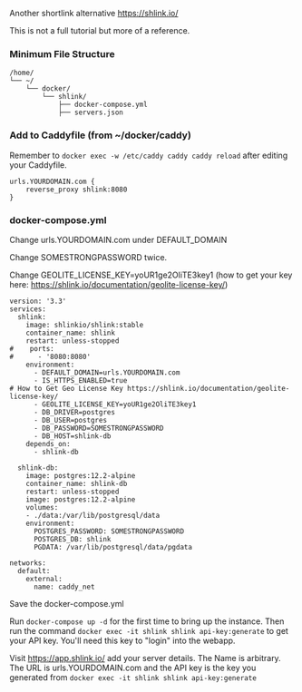 Another shortlink alternative https://shlink.io/

This is not a full tutorial but more of a reference.

### Minimum File Structure
```
/home/
└── ~/
    └── docker/
        └── shlink/
            ├── docker-compose.yml
            ├── servers.json
```
### Add to Caddyfile (from ~/docker/caddy)
Remember to `docker exec -w /etc/caddy caddy caddy reload` after editing your Caddyfile.

```
urls.YOURDOMAIN.com {
	reverse_proxy shlink:8080
}
```

### docker-compose.yml
Change urls.YOURDOMAIN.com under DEFAULT_DOMAIN

Change SOMESTRONGPASSWORD twice.

Change GEOLITE_LICENSE_KEY=yoUR1ge2OliTE3key1 (how to get your key here: https://shlink.io/documentation/geolite-license-key/)

```
version: '3.3'
services:
  shlink:
    image: shlinkio/shlink:stable
    container_name: shlink
    restart: unless-stopped
#    ports:
#      - '8080:8080'
    environment:
      - DEFAULT_DOMAIN=urls.YOURDOMAIN.com
      - IS_HTTPS_ENABLED=true
# How to Get Geo License Key https://shlink.io/documentation/geolite-license-key/
      - GEOLITE_LICENSE_KEY=yoUR1ge2OliTE3key1
      - DB_DRIVER=postgres
      - DB_USER=postgres
      - DB_PASSWORD=SOMESTRONGPASSWORD
      - DB_HOST=shlink-db
    depends_on:
      - shlink-db

  shlink-db:
    image: postgres:12.2-alpine
    container_name: shlink-db
    restart: unless-stopped
    image: postgres:12.2-alpine
    volumes:
    - ./data:/var/lib/postgresql/data
    environment:
      POSTGRES_PASSWORD: SOMESTRONGPASSWORD
      POSTGRES_DB: shlink
      PGDATA: /var/lib/postgresql/data/pgdata

networks:
  default:
    external:
      name: caddy_net
```
Save the docker-compose.yml

Run `docker-compose up -d` for the first time to bring up the instance. Then run the command `docker exec -it shlink shlink api-key:generate` to get your API key. You'll need this key to "login" into the webapp.

Visit https://app.shlink.io/ add your server details. The Name is arbitrary. The URL is urls.YOURDOMAIN.com and the API key is the key you generated from `docker exec -it shlink shlink api-key:generate`

